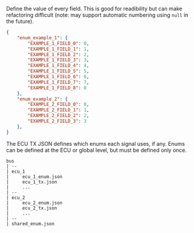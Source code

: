 Define the value of every field. This is good for readibility but can make refactoring difficult (note: may support automatic numbering using `null` in the future).

```json
{
    "enum_example_1": {
        "EXAMPLE_1_FIELD_0": 0,
        "EXAMPLE_1_FIELD_1": 1,
        "EXAMPLE_1_FIELD_2": 2,
        "EXAMPLE_1_FIELD_3": 3,
        "EXAMPLE_1_FIELD_4": 4,
        "EXAMPLE_1_FIELD_5": 5,
        "EXAMPLE_1_FIELD_6": 6,
        "EXAMPLE_1_FIELD_7": 7,
        "EXAMPLE_1_FIELD_8": 8
    },
    "enum_example_2": {
        "EXAMPLE_2_FIELD_0": 0,
        "EXAMPLE_2_FIELD_1": 1,
        "EXAMPLE_2_FIELD_2": 2,
        "EXAMPLE_2_FIELD_3": 3
    },
}
```

The ECU TX JSON defines which enums each signal uses, if any. Enums can be defined at the ECU or global level, but must be defined only once.
```
bus
| --
| ecu_1
|     ecu_1_enum.json
|     ecu_1_tx.json
|     ...
| --
| ecu_2
|     ecu_2_enum.json
|     ecu_2_tx.json
|     ...
| --
| shared_enum.json
```
